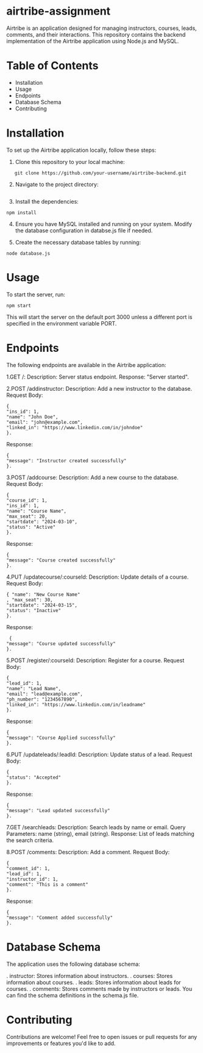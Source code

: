 # airtribe-assignment

Airtribe is an application designed for managing instructors, courses, leads, comments, and their interactions. This repository contains the backend implementation of the Airtribe application using Node.js and MySQL.

# Table of Contents
 * Installation
 * Usage
 * Endpoints
 * Database Schema
 * Contributing
   
# Installation
To set up the Airtribe application locally, follow these steps:
1. Clone this repository to your local machine:
```
   git clone https://github.com/your-username/airtribe-backend.git
```

2. Navigate to the project directory:
```
```

3. Install the dependencies:
```
npm install
```
4. Ensure you have MySQL installed and running on your system. Modify the database configuration in databse.js file if needed.

5. Create the necessary database tables by running:
```
node database.js
```

# Usage
To start the server, run:
```
npm start
```
This will start the server on the default port 3000 unless a different port is specified in the environment variable PORT.

# Endpoints
The following endpoints are available in the Airtribe application:

1.GET /:
Description: Server status endpoint.
Response: "Server started".

2.POST /addinstructor:
Description: Add a new instructor to the database.
Request Body:
```
{ 
"ins_id": 1, 
"name": "John Doe",
"email": "john@example.com", 
"linked_in": "https://www.linkedin.com/in/johndoe" 
}.
```
Response:
```
{ 
"message": "Instructor created successfully"
}.
```

3.POST /addcourse:
Description: Add a new course to the database.
Request Body: 
```
{ 
"course_id": 1, 
"ins_id": 1,
"name": "Course Name",
"max_seat": 20,
"startdate": "2024-03-10",
"status": "Active"
}.
```

Response: 
```
{ 
"message": "Course created successfully" 
}.
```


4.PUT /updatecourse/:courseId:
Description: Update details of a course.
Request Body: 
```
{ "name": "New Course Name"
, "max_seat": 30,
"startdate": "2024-03-15",
"status": "Inactive"
}.
```

Response:
```
 { 
"message": "Course updated successfully" 
}.
```


5.POST /register/:courseId:
Description: Register for a course.
Request Body: 
```
{ 
"lead_id": 1,
"name": "Lead Name",
"email": "lead@example.com",
"ph_number": "1234567890",
"linked_in": "https://www.linkedin.com/in/leadname" 
}.
```

Response:
```
{
"message": "Course Applied successfully"
}.
```

6.PUT /updateleads/:leadId:
Description: Update status of a lead.
Request Body: 
```
{ 
"status": "Accepted"
}.
```
Response: 
```
{ 
"message": "Lead updated successfully" 
}.
```

7.GET /searchleads:
Description: Search leads by name or email.
Query Parameters: name (string), email (string).
Response: List of leads matching the search criteria.

8.POST /comments:
Description: Add a comment.
Request Body:
```
{ 
"comment_id": 1,
"lead_id": 1, 
"instructor_id": 1,
"comment": "This is a comment"
}.
```
Response:
```
{ 
"message": "Comment added successfully"
}.
```

# Database Schema
The application uses the following database schema:

. instructor: Stores information about instructors.
. courses: Stores information about courses.
. leads: Stores information about leads for courses.
. comments: Stores comments made by instructors or leads.
You can find the schema definitions in the schema.js file.

# Contributing
Contributions are welcome! Feel free to open issues or pull requests for any improvements or features you'd like to add.
